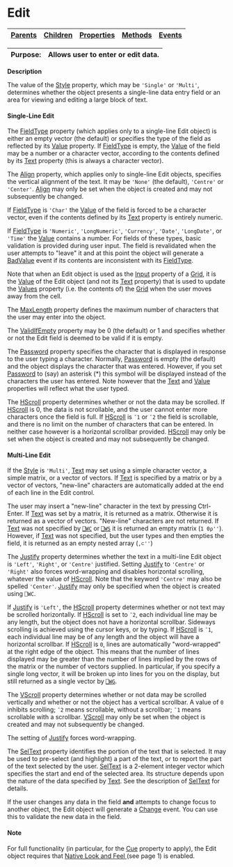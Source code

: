 




<h1 class="heading"><span class="name">Edit</span></h1>

| [Parents](../ParentLists/Edit.htm) | [Children](../ChildLists/Edit.htm) | [Properties](../PropLists/Edit.htm) | [Methods](../MethodLists/Edit.htm) | [Events](../EventLists/Edit.htm) |
| --- | --- | --- | --- | ---  |


| Purpose: | Allows user to enter or edit data. |
| --- | ---  |


**Description**


The value of the [Style](./style.md) property, which may be `'Single'` or `'Multi'`, determines whether the object presents a single-line data entry field or an area for viewing and editing a large block of text.

#### Single-Line Edit



The [FieldType](./fieldtype.md) property (which applies only to a single-line Edit object) is either an empty vector (the default) or specifies the type of the field as reflected by its [Value](./value.md) property. If [FieldType](./fieldtype.md) is empty, the [Value](./value.md) of the field may be a number or a character vector, according to the contents defined by its [Text](./text.md) property (this is always a character vector).


The [Align](./align.md) property, which applies only to single-line Edit objects, specifies the vertical alignment of the text. It may be `'None'` (the default), `'Centre'` or `'Center'`. [Align](./align.md) may only be set when the object is created and may not subsequently be changed.


If [FieldType](./fieldtype.md) is `'Char'` the [Value](./value.md) of the field is forced to be a character vector, even if the contents defined by its [Text](./text.md) property is entirely numeric.


If [FieldType](./fieldtype.md) is `'Numeric'`, `'LongNumeric'`, `'Currency'`, `'Date'`, `'LongDate'`, or `'Time'` the [Value](./value.md) contains a number. For fields of these types, basic validation is provided during user input. The field is revalidated when the user attempts to "leave" it and at this point the object will generate a [BadValue](./badvalue.md) event if its contents are inconsistent with its [FieldType](./fieldtype.md).


Note that when an Edit object is used as the [Input](./input.md) property of a [Grid](grid.md), it is the [Value](./value.md) of the Edit object (and not its [Text](./text.md) property) that is used to update the [Values](./values.md) property (i.e. the contents of) the [Grid](grid.md) when the user moves away from the cell.


The [MaxLength](./maxlength.md) property defines the maximum number of characters that the user may enter into the object.


The [ValidIfEmpty](./validifempty.md) property may be 0 (the default) or 1 and specifies whether or not the Edit field is deemed to be valid if it is empty.


The [Password](./password.md) property specifies the character that is displayed in response to the user typing a character. Normally, [Password](./password.md) is empty (the default) and the object displays the character that was entered. However, if you set [Password](./password.md) to (say) an asterisk (*) this symbol will be displayed instead of the characters the user has entered. Note however that the [Text](./text.md) and [Value](./value.md) properties will reflect what the user typed.


The [HScroll](./hscroll.md) property determines whether or not the data may be scrolled. If [HScroll](./hscroll.md) is 0, the data is not scrollable, and the user cannot enter more characters once the field is full. If [HScroll](./hscroll.md) is `¯1` or `¯2` the field is scrollable, and there is no limit on the number of characters that can be entered. In neither case however is a horizontal scrollbar provided. [HScroll](./hscroll.md) may only be set when the object is created and may not subsequently be changed.

#### Multi-Line Edit


If the [Style](./style.md) is `'Multi'`, [Text](./text.md) may set using a simple character vector, a simple matrix, or a vector of vectors. If  [Text](./text.md) is specified by a matrix or by a vector of vectors, "new-line" characters are automatically added at the end of each line in the Edit control.


The user may insert a "new-line" character in the text by pressing Ctrl-Enter. If [Text](./text.md) was set by a matrix, it is returned as a matrix. Otherwise it is returned as a vector of vectors. "New-line" characters are not returned. If [Text](./text.md) was not specified  by [`⎕WC`](../../Language/System%20Functions/wc.htm) or  [`⎕WS`](../../Language/System%20Functions/ws.htm) it is returned  an empty matrix (`1 0⍴''`). However,  if [Text](./text.md) was not specified, but the user types and then empties the field, it is returned as an empty nested array  (`,⊂''`)


The [Justify](./justify.md) property determines whether the text in a multi-line Edit object is `'Left'`, `'Right'`, or `'Centre'` justified. Setting [Justify](./justify.md) to `'Centre'` or `'Right'` also forces word-wrapping and disables horizontal scrolling, whatever the value of [HScroll](./hscroll.md). Note that the keyword `'Centre'` may also be spelled `'Center'`. [Justify](./justify.md) may only be specified when the object is created using `⎕WC`.


If [Justify](./justify.md) is `'Left'`, the [HScroll](./hscroll.md) property determines whether or not text may be scrolled horizontally. If [HScroll](./hscroll.md) is set to `¯2`, each individual line may be any length, but the object does not have a horizontal scrollbar. Sideways scrolling is achieved using the cursor keys, or by typing. If [HScroll](./hscroll.md) is `¯1`, each individual line may be of any length and the object will have a horizontal scrollbar. If [HScroll](./hscroll.md) is `0`, lines are automatically "word-wrapped" at the right edge of the object. This means that the number of lines displayed may be greater than the number of lines implied by the rows of the matrix or the number of vectors supplied. In particular, if you specify a single long vector, it will be broken up into lines for you on the display, but still returned as a single vector by [`⎕WG`](../../Language/System%20Functions/wg.htm).


The [VScroll](./vscroll.md) property determines whether or not data may be scrolled vertically and whether or not the object has a vertical scrollbar. A value of `0` inhibits scrolling; `¯2` means scrollable, without a scrollbar; `¯1` means scrollable with a scrollbar. [VScroll](./vscroll.md) may only be set when the object is created and may not subsequently be changed.


The setting of [Justify](./justify.md) forces word-wrapping.


The [SelText](./seltext.md) property identifies the portion of the text that is selected. It may be used to pre-select (and highlight) a part of the text, or to report the part of the text selected by the user. [SelText](./seltext.md) is a 2-element integer vector which specifies the start and end of the selected area. Its structure depends upon the nature of the data specified by [Text](./text.md). See the description of [SelText](./seltext.md) for details.


If the user changes any data in the field **and** attempts to change focus to another object, the Edit object will generate a [Change](./change.md) event. You can use this to validate the new data in the field.

#### Note


For full functionality (in particular, for the [Cue](./cue.md) property to apply), the Edit object requires that  [Native Look and Feel ](../../Miscellaneous/Windows%20XP%20Look%20and%20Feel.htm)
(see page 1)
 is enabled.


